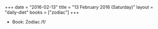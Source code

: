 +++
date = "2016-02-13"
title = "13 February 2016 (Saturday)"
layout = "daily-diet"
books = ["zodiac"]
+++


* Book: Zodiac /f/